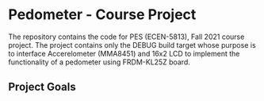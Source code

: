 # Pedometer - Course Project  

The repository contains the code for PES (ECEN-5813), Fall 2021 course project. The project contains only the DEBUG 
build target whose purpose is to interface Accerelometer (MMA8451) and 16x2 LCD to implement the functionality of a
pedometer using FRDM-KL25Z board.  

## Project Goals  
